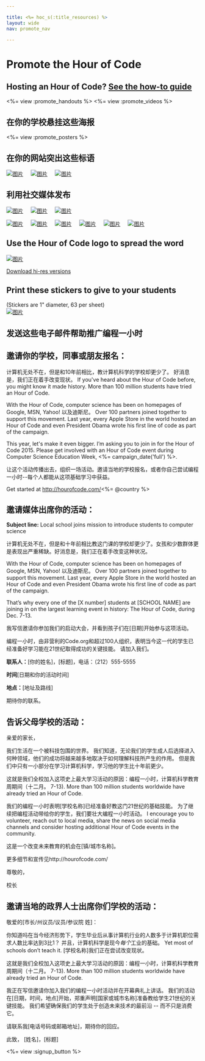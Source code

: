 ```yaml
---

title: <%= hoc_s(:title_resources) %>
layout: wide
nav: promote_nav

---
```


<link rel="stylesheet" type="text/css" href="/css/promote-page.css" />
</link>

# Promote the Hour of Code

## Hosting an Hour of Code? [See the how-to guide](<%= resolve_url('/how-to') %>)

<%= view :promote_handouts %> <%= view :promote_videos %>

<a id="posters"></a>

## 在你的学校悬挂这些海报

<%= view :promote_posters %>

<a id="banners"></a>

## 在你的网站突出这些标语

[![图片](/images/fit-250/banner1.jpg)](/images/banner1.jpg)&nbsp;&nbsp;&nbsp;&nbsp; [![图片](/images/fit-250/banner3.jpg)](/images/banner3.jpg)&nbsp;&nbsp;&nbsp;&nbsp; [![图片](/images/fit-500/banner5.jpg)](/images/banner5.jpg)&nbsp;&nbsp;&nbsp;&nbsp;

<a id="social"></a>

## 利用社交媒体发布

[![图片](/images/fit-250/social-1.jpg)](/images/social-1.jpg)&nbsp;&nbsp;&nbsp;&nbsp; [![图片](/images/fit-250/social-2.jpg)](/images/social-2.jpg)&nbsp;&nbsp;&nbsp;&nbsp; [![图片](/images/fit-250/social-3.jpg)](/images/social-3.jpg)&nbsp;&nbsp;&nbsp;&nbsp;

[![图片](/images/fit-250/mark.jpg)](/images/mark.jpg)&nbsp;&nbsp;&nbsp;&nbsp; [![图片](/images/fit-250/susan.png)](/images/susan.png)&nbsp;&nbsp;&nbsp;&nbsp; [![图片](/images/fit-250/chris.jpg)](/images/chris.jpg)&nbsp;&nbsp;&nbsp;&nbsp; [![图片](/images/fit-250/marissa.jpg)](/images/marissa.jpg)&nbsp;&nbsp;&nbsp;&nbsp; [![图片](/images/fit-250/ashton.jpg)](/images/ashton.jpg)&nbsp;&nbsp;&nbsp;&nbsp; [![图片](/images/fit-250/barack.jpg)](/images/barack.jpg)&nbsp;&nbsp;&nbsp;&nbsp;

<a id="logo"></a>

## Use the Hour of Code logo to spread the word

[![图片](<%= localized_image('/images/fit-200/hour-of-code-logo.png') %>)](<%= localized_image('/images/hour-of-code-logo.png') %>)

[Download hi-res versions](http://images.code.org/share/hour-of-code-logo.zip)

<a id="stickers"></a>

## Print these stickers to give to your students

(Stickers are 1" diameter, 63 per sheet)  
[![图片](/images/fit-250/hour-of-code-stickers.png)](/images/hour-of-code-stickers.pdf)

<a id="sample-emails"></a>

## 发送这些电子邮件帮助推广编程一小时

<a id="email"></a>

## 邀请你的学校，同事或朋友报名：

计算机无处不在，但是和10年前相比，教计算机科学的学校却更少了。 好消息是，我们正在着手改变现状。 If you've heard about the Hour of Code before, you might know it made history. More than 100 million students have tried an Hour of Code.

With the Hour of Code, computer science has been on homepages of Google, MSN, Yahoo! 以及迪斯尼。 Over 100 partners joined together to support this movement. Last year, every Apple Store in the world hosted an Hour of Code and even President Obama wrote his first line of code as part of the campaign.

This year, let's make it even bigger. I’m asking you to join in for the Hour of Code 2015. Please get involved with an Hour of Code event during Computer Science Education Week, <%= campaign_date('full') %>.

让这个活动传播出去，组织一场活动。邀请当地的学校报名，或者你自己尝试编程一小时--每个人都能从这项基础学习中获益。

Get started at http://hourofcode.com/<%= @country %>

<a id="media-pitch"></a>

## 邀请媒体出席你的活动：

**Subject line:** Local school joins mission to introduce students to computer science

计算机无处不在，但是和十年前相比教这门课的学校却更少了。女孩和少数群体更是表现出严重稀缺。好消息是，我们正在着手改变这种状况。

With the Hour of Code, computer science has been on homepages of Google, MSN, Yahoo! 以及迪斯尼。 Over 100 partners joined together to support this movement. Last year, every Apple Store in the world hosted an Hour of Code and even President Obama wrote his first line of code as part of the campaign.

That’s why every one of the [X number] students at [SCHOOL NAME] are joining in on the largest learning event in history: The Hour of Code, during Dec. 7-13.

我写信邀请你参加我们的启动大会，并看到孩子们在[日期]开始参与这项活动。

编程一小时，由非营利的Code.org和超过100人组织，表明当今这一代的学生已经准备好学习能在21世纪取得成功的关键技能。 请加入我们。

**联系人：**[你的姓名]，[标题]，电话：（212）555-5555

**时间**[日期和你的活动时间]

**地点：**[地址及路线]

期待你的联系。

<a id="parents"></a>

## 告诉父母学校的活动：

亲爱的家长，

我们生活在一个被科技包围的世界。 我们知道，无论我们的学生成人后选择进入何种领域，他们的成功将越来越多地取决于如何理解科技所产生的作用。 但是我们中只有一小部分在学习计算机科学，学习他的学生比十年前更少。

这就是我们全校加入这项史上最大学习活动的原因：编程一小时，计算机科学教育周期间（十二月。 7-13). More than 100 million students worldwide have already tried an Hour of Code.

我们的编程一小时表明[学校名称]已经准备好教这门21世纪的基础技能。 为了继续把编程活动带给你的学生，我们要壮大编程一小时活动。 I encourage you to volunteer, reach out to local media, share the news on social media channels and consider hosting additional Hour of Code events in the community.

这是一个改变未来教育的机会在[镇/城市名称]。

更多细节和宣传见http://hourofcode.com/

尊敬的，

校长

<a id="politicians"></a>

## 邀请当地的政界人士出席你们学校的活动：

敬爱的[市长/州议员/议员/参议院 姓]：

你知道吗在当今经济形势下，学生毕业后从事计算机行业的人数多于计算机职位需求人数比率达到3比1？ 并且，计算机科学是现今*每个*工业的基础。 Yet most of schools don’t teach it. [学校名称]我们正在尝试改变现状。

这就是我们全校加入这项史上最大学习活动的原因：编程一小时，计算机科学教育周期间（十二月。 7-13). More than 100 million students worldwide have already tried an Hour of Code.

我正在写信邀请你加入我们的编程一小时活动并在开幕典礼上讲话。 我们的活动在[日期，时间，地点]开始，郑重声明[国家或城市名称]准备教给学生21世纪的关键技能。 我们希望确保我们的学生处于创造未来技术的最前沿 -- 而不只是消费它。

请联系我[电话号码或邮箱地址]，期待你的回应。

此致， [姓名]，[标题]

<%= view :signup_button %>